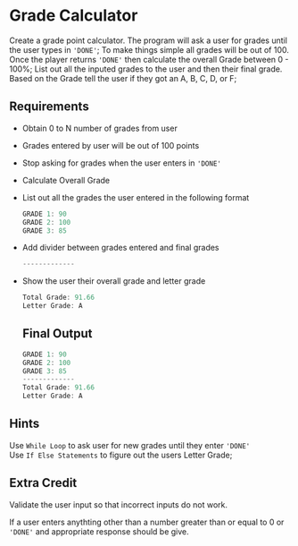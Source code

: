 # Grade Calculator

Create a grade point calculator. The program will ask a user for grades until the user types in `'DONE'`; To make things simple all grades will be out of 100. Once the player returns `'DONE'` then calculate the overall Grade between 0 - 100%; List out all the inputed grades to the user and then their final grade. Based on the Grade tell the user if they got an A, B, C, D, or F;

## Requirements
* Obtain 0 to N number of grades from user
* Grades entered by user will be out of 100 points
* Stop asking for grades when the user enters in `'DONE'`
* Calculate Overall Grade
* List out all the grades the user entered in the following format
  ```javascript
  GRADE 1: 90
  GRADE 2: 100
  GRADE 3: 85
  ```
* Add divider between grades entered and final grades
  ```javascript
  -------------
  ```
* Show the user their overall grade and letter grade
  ```javascript
  Total Grade: 91.66
  Letter Grade: A
  ```

  ## Final Output
    ```javascript
  GRADE 1: 90
  GRADE 2: 100
  GRADE 3: 85
  -------------
  Total Grade: 91.66
  Letter Grade: A
  ```

## Hints
Use `While Loop` to ask user for new grades until they enter `'DONE'`\
Use `If Else Statements` to figure out the users Letter Grade;

## Extra Credit
Validate the user input so that incorrect inputs do not work.

If a user enters anythting other than a number greater than or equal to 0 or `'DONE'` and appropriate response should be give.